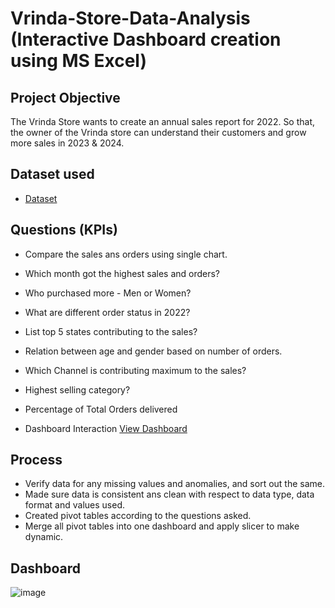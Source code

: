 # Vrinda-Store-Data-Analysis (Interactive Dashboard creation using MS Excel)

## Project Objective

The Vrinda Store wants to create an annual sales report for 2022. So that, the owner of the Vrinda store can understand their customers and grow more sales in 2023 & 2024.

## Dataset used
- <a href="https://github.com/Srujanteja2958/Data-Analysis-Dashboards/blob/main/Vrinda%20Store%20Data%20An.xlsx">Dataset</a>

## Questions (KPIs)
- Compare the sales ans orders using single chart.
- Which month got the highest sales and orders?
- Who purchased more - Men or Women?
- What are different order status in 2022?
- List top 5 states contributing to the sales?
- Relation between age and gender based on number of orders.
- Which Channel is contributing maximum to the sales?
- Highest selling category?
- Percentage of Total Orders delivered

- Dashboard Interaction <a href="https://github.com/Srujanteja2958/Data-Analysis-Dashboards/blob/main/Report%20on%20vrinda%20store.png">View Dashboard</a>

## Process 
- Verify data for any missing values and anomalies, and sort out the same.
- Made sure data is consistent ans clean with respect to data type, data format and values used.
- Created pivot tables according to the questions asked.
- Merge all pivot tables into one dashboard and apply slicer to make dynamic.

## Dashboard 
![image](https://github.com/user-attachments/assets/aba5971f-2adb-4a08-983e-c103844ede2a)
